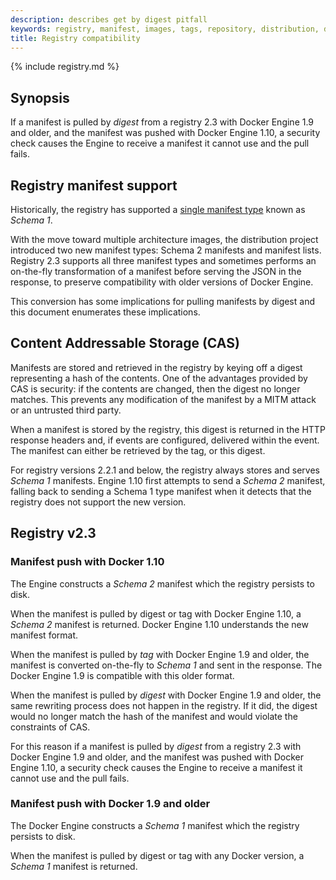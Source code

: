 ```yaml
---
description: describes get by digest pitfall
keywords: registry, manifest, images, tags, repository, distribution, digest
title: Registry compatibility
---
```


{% include registry.md %}

## Synopsis
If a manifest is pulled by _digest_ from a registry 2.3 with Docker Engine 1.9
and older, and the manifest was pushed with Docker Engine 1.10, a security check
causes the Engine to receive a manifest it cannot use and the pull fails.

## Registry manifest support

Historically, the registry has supported a [single manifest type](./spec/manifest-v2-1.md)
known as _Schema 1_.

With the move toward multiple architecture images, the distribution project
introduced two new manifest types: Schema 2 manifests and manifest lists. Registry
2.3 supports all three manifest types and sometimes performs an on-the-fly
transformation of a manifest before serving the JSON in the response, to
preserve compatibility with older versions of Docker Engine.

This conversion has some implications for pulling manifests by digest and this
document enumerates these implications.


## Content Addressable Storage (CAS)

Manifests are stored and retrieved in the registry by keying off a digest
representing a hash of the contents. One of the advantages provided by CAS is
security: if the contents are changed, then the digest no longer matches.
This prevents any modification of the manifest by a MITM attack or an untrusted
third party.

When a manifest is stored by the registry, this digest is returned in the HTTP
response headers and, if events are configured, delivered within the event. The
manifest can either be retrieved by the tag, or this digest.

For registry versions 2.2.1 and below, the registry always stores and
serves _Schema 1_ manifests. Engine 1.10 first
attempts to send a _Schema 2_ manifest, falling back to sending a
Schema 1 type manifest when it detects that the registry does not
support the new version.


## Registry v2.3

### Manifest push with Docker 1.10

The Engine constructs a _Schema 2_ manifest which the
registry persists to disk.

When the manifest is pulled by digest or tag with Docker Engine 1.10, a
_Schema 2_ manifest is returned. Docker Engine 1.10
understands the new manifest format.

When the manifest is pulled by *tag* with Docker Engine 1.9 and older, the
manifest is converted on-the-fly to _Schema 1_ and sent in the
response. The Docker Engine 1.9 is compatible with this older format.

When the manifest is pulled by _digest_ with Docker Engine 1.9 and older, the
same rewriting process does not happen in the registry. If it did,
the digest would no longer match the hash of the manifest and would violate the
constraints of CAS.

For this reason if a manifest is pulled by _digest_ from a registry 2.3 with Docker
Engine 1.9 and older, and the manifest was pushed with Docker Engine 1.10, a
security check causes the Engine to receive a manifest it cannot use and the
pull fails.

### Manifest push with Docker 1.9 and older

The Docker Engine constructs a _Schema 1_ manifest which the
registry persists to disk.

When the manifest is pulled by digest or tag with any Docker version, a
_Schema 1_ manifest is returned.

